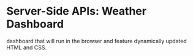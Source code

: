 # Server-Side APIs: Weather Dashboard
 dashboard that will run in the browser and feature dynamically updated HTML and CSS.
